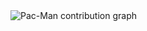 <picture>
  <source media="(prefers-color-scheme: dark)"
          srcset="https://raw.githubusercontent.com/jeanapb/jeanapb/output/pacman-contribution-graph-dark.svg">
  <source media="(prefers-color-scheme: light)"
          srcset="https://raw.githubusercontent.com/jeanapb/jeanapb/output/pacman-contribution-graph.svg">
  <img alt="Pac-Man contribution graph"
       src="https://raw.githubusercontent.com/jeanapb/jeanapb/output/pacman-contribution-graph.svg">
</picture>
